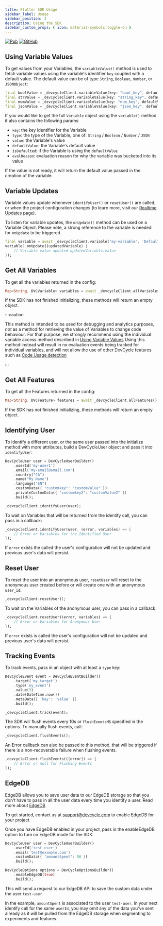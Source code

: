 ```yaml
---
title: Flutter SDK Usage
sidebar_label: Usage
sidebar_position: 3
description: Using the SDK
sidebar_custom_props: { icon: material-symbols:toggle-on }
---
```


[![Pub](https://img.shields.io/pub/v/devcycle_flutter_client_sdk)](https://img.shields.io/pub/v/devcycle_flutter_client_sdk)
[![GitHub](https://img.shields.io/github/stars/devcyclehq/flutter-client-sdk.svg?style=social&label=Star&maxAge=2592000)](https://github.com/devcyclehq/flutter-client-sdk)

## Using Variable Values

To get values from your Variables, the `variableValue()` method is used to fetch variable values using
the variable's identifier `key` coupled with a default value. The default value can be of type
`String`, `Boolean`, `Number`, or `JSONObject`:

```dart
final boolValue = _devcycleClient.variableValue(key: "bool_key", defaultValue: false);
final strValue = _devcycleClient.variableValue(key: "string_key", defaultValue: "default");
final numValue = _devcycleClient.variableValue(key: "num_key", defaultValue: 4);
final jsonValue = _devcycleClient.variableValue(key: "json_key", defaultValue: { "key": "value" });
```

If you would like to get the full `Variable` object using the `variable()` method it also contains the following params:

- `key`: the key identifier for the Variable
- `type`: the type of the Variable, one of: `String` / `Boolean` / `Number` / `JSON`
- `value`: the Variable's value
- `defaultValue`: the Variable's default value
- `isDefaulted`: if the Variable is using the `defaultValue`
- `evalReason`: evaluation reason for why the variable was bucketed into its value

If the value is not ready, it will return the default value passed in the creation of the variable.

## Variable Updates

Variable values update whenever `identifyUser()` or `resetUser()` are called,
or when the project configuration changes (to learn more, visit our [Realtime Updates](/sdk/features#realtime-updates) page).

To listen for variable updates, the `onUpdate()` method can be used on a Variable Object.
Please note, a strong reference to the variable is needed for `onUpdate` to be triggered.

```dart
final variable = await _devcycleClient.variable('my-variable', 'Default Value');
variable?.onUpdate((updatedVariable) {
    // Variable value updated updatedVariable.value
});
```

## Get All Variables

To get all the variables returned in the config:

```dart
Map<String, DVCVariable> variables = await _devcycleClient.allVariables();
```

If the SDK has not finished initializing, these methods will return an empty object.

:::caution

This method is intended to be used for debugging and analytics purposes, *not* as a method for retrieving the value of Variables to change code behaviour.
For that purpose, we strongly recommend using the individual variable access method described in [Using Variable Values](#using-variable-values)
Using this method instead will result in no evaluation events being tracked for individual variables, and will not allow the use
of other DevCycle features such as [Code Usage detection](/integrations/github/feature-usage-action)

:::

## Get All Features

To get all the Features returned in the config:

```dart
Map<String, DVCFeature> features = await _devcycleClient.allFeatures();
```

If the SDK has not finished initializing, these methods will return an empty object.

## Identifying User

To identify a different user, or the same user passed into the initialize method with more attributes,
build a DevCycleUser object and pass it into `identifyUser`:

```dart
DevCycleUser user = DevCycleUserBuilder()
    .userId('my-user1')
    .email('my-email@email.com')
    .country("CA")
    .name("My Name")
    .language("EN")
    .customData({ "customkey": "customValue" })
    .privateCustomData({ "customkey2": "customValue2" })
    .build();

_devcycleClient.identifyUser(user);
```

To wait on Variables that will be returned from the identify call, you can pass in a callback:

```dart
_devcycleClient.identifyUser(user, (error, variables) => {
    // Error or Variables for the Identified User
});
```

If `error` exists the called the user's configuration will not be updated and previous user's data will persist.

## Reset User

To reset the user into an anonymous user, `resetUser` will reset to the anonymous user created before
or will create one with an anonymous `user_id`.

```dart
_devcycleClient.resetUser();
```

To wait on the Variables of the anonymous user, you can pass in a callback:

```dart
_devcycleClient.resetUser((error, variables) => {
    // Error or Variables for Anonymous User
});
```

If `error` exists is called the user's configuration will not be updated and previous user's data will persist.

## Tracking Events

To track events, pass in an object with at least a `type` key:

```dart
DevCycleEvent event = DevCycleEventBuilder()
    .target('my_target')
    .type('my_event')
    .value(3)
    .date(DateTime.now())
    .metaData({ 'key': 'value' })
    .build();

_devcycleClient.track(event);
```

The SDK will flush events every 10s or `flushEventsMS` specified in the options. To manually flush events, call:

```dart
_devcycleClient.flushEvents();
```

An Error callback can also be passed to this method, that will be triggered if there is a non-recoverable failure when flushing events.

```dart
_devcycleClient.flushEvents(([error]) => {
    // Error or null for Flushing Events
});
```

## EdgeDB

EdgeDB allows you to save user data to our EdgeDB storage so that you don't have to pass in all the user data every time you identify a user.
Read more about [EdgeDB](/extras/edgedb).

To get started, contact us at support@devcycle.com to enable EdgeDB for your project.

Once you have EdgeDB enabled in your project, pass in the enableEdgeDB option to turn on EdgeDB mode for the SDK:

```dart
DevCycleUser user = DevCycleUserBuilder()
    .userId('test_user')
    .email('test@example.com')
    .customData({ "amountSpent": 50 })
    .build();

DevCycleOptions options = DevCycleOptionsBuilder()
    .enableEdgeDB(true)
    .build();
```

This will send a request to our EdgeDB API to save the custom data under the user `test-user`.

In the example, `amountSpent` is associated to the user `test-user`. In your next identify call for the same `userId`,
you may omit any of the data you've sent already as it will be pulled from the EdgeDB storage when segmenting to experiments and features.
